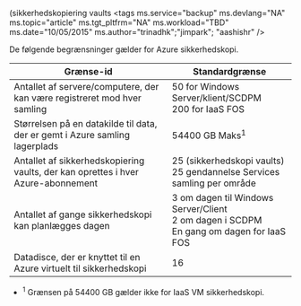  (sikkerhedskopiering vaults<properties
   pageTitle = "Azure Backup limits table"
   Beskrivelse = "beskriver system grænser for Azure Backup."
   services="backup"
   documentationCenter="NA"
   authors="Jim-Parker"
   manager="jwhit"
   editor="" />
<tags
   ms.service="backup"
   ms.devlang="NA"
   ms.topic="article"
   ms.tgt_pltfrm="NA"
   ms.workload="TBD"
   ms.date="10/05/2015"
   ms.author="trinadhk";"jimpark"; "aashishr" />


De følgende begrænsninger gælder for Azure sikkerhedskopi.

| Grænse-id | Standardgrænse |
|---|---|
|Antallet af servere/computere, der kan være registreret mod hver samling|50 for Windows Server/klient/SCDPM <br/> 200 for IaaS FOS|
|Størrelsen på en datakilde til data, der er gemt i Azure samling lagerplads|54400 GB Maks<sup>1</sup>|
|Antallet af sikkerhedskopiering vaults, der kan oprettes i hver Azure-abonnement|25 (sikkerhedskopi vaults) <br/> 25 gendannelse Services samling per område|
|Antallet af gange sikkerhedskopi kan planlægges dagen|3 om dagen til Windows Server/Client <br/> 2 om dagen i SCDPM <br/> En gang om dagen for IaaS FOS|
|Datadisce, der er knyttet til en Azure virtuelt til sikkerhedskopi|16|

- <sup>1</sup> Grænsen på 54400 GB gælder ikke for IaaS VM sikkerhedskopi.


